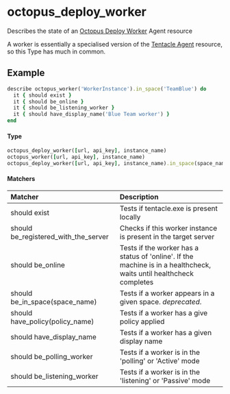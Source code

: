 # octopus_deploy_worker

Describes the state of an [Octopus Deploy Worker](https://octopus.com/docs/infrastructure/workers) Agent resource

A worker is essentially a specialised version of the [Tentacle Agent](octopus_deploy_tentacle.md) resource, so this Type has much in common.

## Example

```ruby
describe octopus_worker('WorkerInstance').in_space('TeamBlue') do
  it { should exist }
  it { should be_online }
  it { should be_listening_worker }
  it { should have_display_name('Blue Team worker') }
end
```


#### Type

```ruby
octopus_deploy_worker([url, api_key], instance_name)
octopus_worker([url, api_key], instance_name)
octopus_deploy_worker([url, api_key], instance_name).in_space(space_name)

```

#### Matchers

| Matcher | Description |
|:--------|:------------|
| should exist | Tests if tentacle.exe is present locally |
| should be_registered_with_the_server | Checks if this worker instance is present in the target server |
| should be_online | Tests if the worker has a status of 'online'. If the machine is in a healthcheck, waits until healthcheck completes |
| should be_in_space(space_name) | Tests if a worker appears in a given space. _deprecated_. | 
| should have_policy(policy_name) | Tests if a worker has a give policy applied |
| should have_display_name |  Tests if a worker has a given display name |
| should be_polling_worker | Tests if a worker is in the 'polling' or 'Active' mode |
| should be_listening_worker |  Tests if a worker is in the 'listening' or 'Passive' mode |